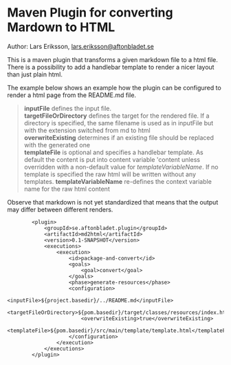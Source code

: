 # Maven Plugin for converting Mardown to HTML

Author: Lars Eriksson, lars.eriksson@aftonbladet.se

This is a maven plugin that transforms a given markdown file to a html file. There is a possibility to add a handlebar
template to render a nicer layout than just plain html.

The example below shows an example how the plugin can be configured to render a html page from the README.md file.

> **inputFile** defines the input file.  
> **targetFileOrDirectory** defines the target for the rendered file. If a directory is specified, the same filename is used
> as in inputFile but with the extension switched from md to html  
> **overwriteExisting** determines if an existing file should be replaced with the generated one  
> **templateFile** is optional and specifies a handlebar template. As default the content is put into content variable 
> 'content unless overridden with a non-default value for _templateVariableName_. If no template is specified the raw
> html will be written without any templates.
> **templateVariableName** re-defines the context variable name for the raw html content

Observe that markdown is not yet standardized that means that the output may differ between different renders.


            <plugin>
                <groupId>se.aftonbladet.plugin</groupId>
                <artifactId>md2html</artifactId>
                <version>0.1-SNAPSHOT</version>
                <executions>
                    <execution>
                        <id>package-and-convert</id>
                        <goals>
                            <goal>convert</goal>
                        </goals>
                        <phase>generate-resources</phase>
                        <configuration>
                            <inputFile>${project.basedir}/../README.md</inputFile>
                            <targetFileOrDirectory>${pom.basedir}/target/classes/resources/index.html</targetFileOrDirectory>
                            <overwriteExisting>true</overwriteExisting>
                            <templateFile>${pom.basedir}/src/main/template/template.html</templateFile>
                        </configuration>
                    </execution>
                </executions>
            </plugin>
